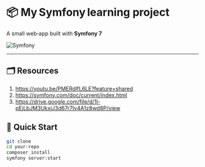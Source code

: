 # 📦 My Symfony learning project

A small web‑app built with **Symfony 7** 

![Symfony](https://img.shields.io/badge/Symfony-7.x-black?logo=symfony)

---

## 🗂️ Resources
1.  https://youtu.be/PMERdlfL6LE?feature=shared
2.  https://symfony.com/doc/current/index.html
3.  https://drive.google.com/file/d/1l-pEjLbJM3UkxjJ3d67r7Iv4A1z8wd8P/view


## 🚀 Quick Start
```bash
git clone 
cd your‑repo  
composer install  
symfony server:start

